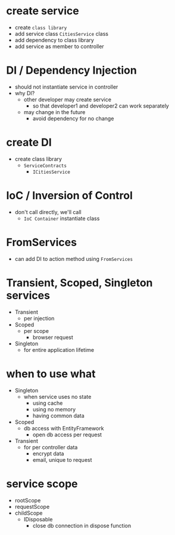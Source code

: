 # create service
- create `class library`
- add service class
  `CitiesService` class
- add dependency to class library
- add service as member to controller

# DI / Dependency Injection
- should not instantiate service in controller
- why DI?
  - other developer may create service
    - so that developer1 and developer2 can work separately
  - may change in the future
    - avoid dependency for no change

# create DI
- create class library
  - `ServiceContracts`
    - `ICitiesService`

# IoC / Inversion of Control
- don't call directly, we'll call
  - `IoC Container` instantiate class

# FromServices
- can add DI to action method using `FromServices`

# Transient, Scoped, Singleton services
- Transient
  - per injection
- Scoped
  - per scope
    - browser request
- Singleton
  - for entire application lifetime


# when to use what
- Singleton
  - when service uses no state
    - using cache
    - using no memory
    - having common data
- Scoped
  - db access with EntityFramework
    - open db access per request
- Transient
  - for per controller data
    - encrypt data
    - email, unique to request

# service scope
- rootScope
- requestScope
- childScope
  - IDisposable
    - close db connection in dispose function